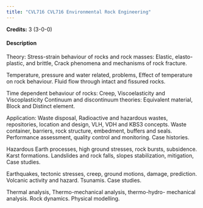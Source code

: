 ```yaml
---
title: "CVL716 CVL716 Environmental Rock Engineering"
---
```

**Credits:** 3 (3-0-0)

#### Description
Theory: Stress-strain behaviour of rocks and rock masses: Elastic, elasto-plastic, and brittle, Crack phenomena and mechanisms of rock fracture.

Temperature, pressure and water related, problems, Effect of temperature on rock behaviour. Fluid flow through intact and fissured rocks.

Time dependent behaviour of rocks: Creep, Viscoelasticity and Viscoplasticity Continuum and discontinuum theories: Equivalent material, Block and Distinct element.

Application: Waste disposal, Radioactive and hazardous wastes, repositories, location and design, VLH, VDH and KBS3 concepts. Waste container, barriers, rock structure, embedment, buffers and seals. Performance assessment, quality control and monitoring. Case histories.

Hazardous Earth processes, high ground stresses, rock bursts, subsidence. Karst formations. Landslides and rock falls, slopes stabilization, mitigation, Case studies.

Earthquakes, tectonic stresses, creep, ground motions, damage, prediction. Volcanic activity and hazard. Tsunamis. Case studies.

Thermal analysis, Thermo-mechanical analysis, thermo-hydro- mechanical analysis. Rock dynamics. Physical modelling.